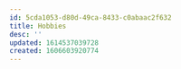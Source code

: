 ```yaml
---
id: 5cda1053-d80d-49ca-8433-c0abaac2f632
title: Hobbies
desc: ''
updated: 1614537039728
created: 1606603920774
---
```


